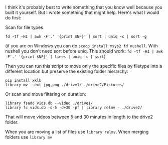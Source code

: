 I think it's probably best to write something that you know well because you built it yourself. But I wrote something that might help. Here's what I would do first:

Scan for file types

    fd -tf -HI | awk -F'.' '{print $NF}' | sort | uniq -c | sort -g

(if you are on Windows you can do `scoop install msys2 fd nushell`. With nushell you don't need sort before uniq. This should work: `fd -tf -HI | awk -F'.' '{print $NF}' | lines | uniq -c | sort`)

Then you can run this script to move only the specific files by filetype into a different location but preserve the existing folder hierarchy:

    pip install xklb
    library mv --ext jpg,png ./drive1/ ./drive2/Pictures/

Or scan and move filtering on duration:

    library fsadd vids.db --video ./drive1/
    library fs vids.db -d-5 -d+30 -pf | library relmv - ./drive2/

That will move videos between 5 and 30 minutes in length to the drive2 folder. 

When you are moving a list of files use `library relmv`. When merging folders use `library mv`
